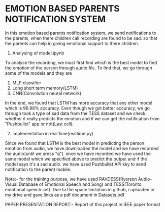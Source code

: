 # EMOTION BASED PARENTS NOTIFICATION SYSTEM

In this emotion based parents notification system, we send notifications to the parents, when there children call recording are found to be sad. so that the parents can help in giving emotional support to there children. 

1. Analysing of model.ipynb

To analyse the recording, we must first find which is the best model to find the emotion of the person through audio file. To find that, we go through some of the models and they are

1. MLP classifier
2. Long short term memory(LSTM)
3. CNN(Convolution neural network)

In the end, we found that LSTM has more accuracy that any other model which is 99.98% accuracy. Even though we got better accuracy, we go through took a type of sad data from the TESS dataset and we check whether it really predicts the emotion and if we can get the notification from "Pushbullet" app or not(Last cell).

2. Implementation in real time(realtime.py)

Since we found that LSTM is the best model in predicting the person emotion from audio, we have downloaded the model and we have recorded the audio(until we press "q"). once we have recorded we have used the same model which we specified above to predict the output and if the model says it's a sad audio. we have used Pushbullet API key to send notification to the parent mobile.

Note:- for the training purpose, we have used RAVDESS(Ryerson Audio-Visual Database of Emotional Speech and Song) and TESS(Toronto emotional speech set). Due to the space limitation in github, i uploaded in my drive and gave links as a pdf document in Datasets.pdf

PAPER PRESENTATION REPORT:- Report of this project in IEEE paper format
